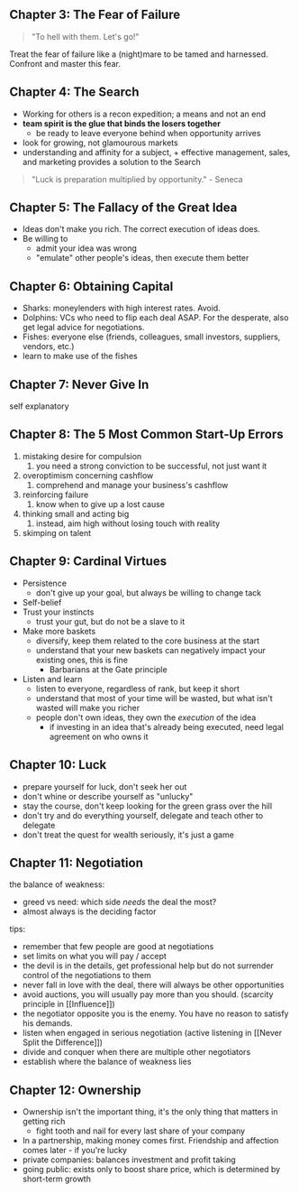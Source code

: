## Chapter 3: The Fear of Failure
> "To hell with them. Let's go!"

Treat the fear of failure like a (night)mare to be tamed and harnessed. Confront and master this fear.

## Chapter 4: The Search
- Working for others is a recon expedition; a means and not an end
- **team spirit is the glue that binds the losers together**
	- be ready to leave everyone behind when opportunity arrives
- look for growing, not glamourous markets
- understanding and affinity for a subject, + effective management, sales, and marketing provides a solution to the Search

> "Luck is preparation multiplied by opportunity." - Seneca

## Chapter 5: The Fallacy of the Great Idea
- Ideas don't make you rich. The correct execution of ideas does.
- Be willing to
	- admit your idea was wrong
	- "emulate" other people's ideas, then execute them better

## Chapter 6: Obtaining Capital

- Sharks: moneylenders with high interest rates. Avoid.
 - Dolphins: VCs who need to flip each deal ASAP. For the desperate, also get legal advice for negotiations.
 - Fishes: everyone else (friends, colleagues, small investors, suppliers, vendors, etc.)
 - learn to make use of the fishes

## Chapter 7: Never Give In
self explanatory

## Chapter 8: The 5 Most Common Start-Up Errors
1. mistaking desire for compulsion
	1. you need a strong conviction to be successful, not just want it
2. overoptimism concerning cashflow
	1. comprehend and manage your business's cashflow
3. reinforcing failure
	1. know when to give up a lost cause
4. thinking small and acting big
	1. instead, aim high without losing touch with reality
5. skimping on talent

## Chapter 9: Cardinal Virtues
- Persistence
	- don't give up your goal, but always be willing to change tack
- Self-belief
- Trust your instincts
	- trust your gut, but do not be a slave to it
- Make more baskets
	- diversify, keep them related to the core business at the start
	- understand that your new baskets can negatively impact your existing ones, this is fine
		- Barbarians at the Gate principle
-  Listen and learn
	- listen to everyone, regardless of rank, but keep it short
	- understand that most of your time will be wasted, but what isn't wasted will make you richer
	- people don't own ideas, they own the _execution_ of the idea
		- if investing in an idea that's already being executed, need legal agreement on who owns it

## Chapter 10: Luck
- prepare yourself for luck, don't seek her out
- don't whine or describe yourself as "unlucky"
- stay the course, don't keep looking for the green grass over the hill
- don't try and do everything yourself, delegate and teach other to delegate
- don't treat the quest for wealth seriously, it's just a game

## Chapter 11: Negotiation

the balance of weakness:
- greed vs need: which side _needs_ the deal the most?
- almost always is the deciding factor

tips:
- remember that few people are good at negotiations
- set limits on what you will pay / accept
- the devil is in the details, get professional help but do not surrender control of the negotiations to them
- never fall in love with the deal, there will always be other opportunities
- avoid auctions, you will usually pay more than you should. (scarcity principle in [[Influence]])
- the negotiator opposite you is the enemy. You have no reason to satisfy his demands.
- listen when engaged in serious negotiation (active listening in [[Never Split the Difference]])
- divide and conquer when there are multiple other negotiators
- establish where the balance of weakness lies

## Chapter 12: Ownership
- Ownership isn't the important thing, it's the only thing that matters in getting rich
	- fight tooth and nail for every last share of your company
- In a partnership, making money comes first. Friendship and affection comes later - if you're lucky
- private companies: balances investment and profit taking
- going public: exists only to boost share price, which is determined by short-term growth